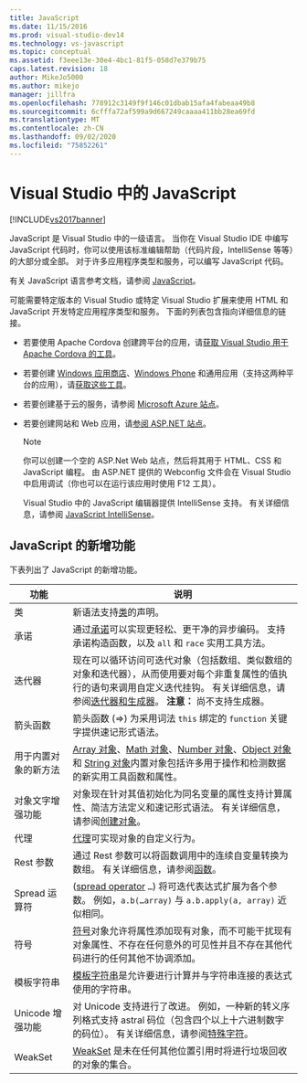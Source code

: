 ```yaml
---
title: JavaScript
ms.date: 11/15/2016
ms.prod: visual-studio-dev14
ms.technology: vs-javascript
ms.topic: conceptual
ms.assetid: f3eee13e-30e4-4bc1-81f5-058d7e379b75
caps.latest.revision: 18
author: MikeJo5000
ms.author: mikejo
manager: jillfra
ms.openlocfilehash: 778912c3149f9f146c01dbab15afa4fabeaa49b8
ms.sourcegitcommit: 6cfffa72af599a9d667249caaaa411bb28ea69fd
ms.translationtype: MT
ms.contentlocale: zh-CN
ms.lasthandoff: 09/02/2020
ms.locfileid: "75852261"
---
```

# <a name="javascript-in-visual-studio"></a>Visual Studio 中的 JavaScript
[!INCLUDE[vs2017banner](../includes/vs2017banner.md)]

JavaScript 是 Visual Studio 中的一级语言。 当你在 Visual Studio IDE 中编写 JavaScript 代码时，你可以使用该标准编辑帮助（代码片段，IntelliSense 等等）的大部分或全部。 对于许多应用程序类型和服务，可以编写 JavaScript 代码。

 有关 JavaScript 语言参考文档，请参阅 [JavaScript](https://msdn.microsoft.com/library/d1et7k7c\(v=vs.94\).aspx)。

 可能需要特定版本的 Visual Studio 或特定 Visual Studio 扩展来使用 HTML 和 JavaScript 开发特定应用程序类型和服务。 下面的列表包含指向详细信息的链接。

- 若要使用 Apache Cordova 创建跨平台的应用，请[获取 Visual Studio 用于 Apache Cordova 的工具](https://taco.visualstudio.com/docs/install-vs-tools-apache-cordova/)。

- 若要创建 [Windows 应用商店](https://developer.microsoft.com/)、[Windows Phone](https://developer.microsoft.com/) 和通用应用（支持这两种平台的应用），请[获取这些工具](https://developer.microsoft.com/windows/downloads)。

- 若要创建基于云的服务，请参阅 [Microsoft Azure 站点](https://azure.microsoft.com/documentation/)。

- 若要创建网站和 Web 应用，请[参阅 ASP.NET 站点](https://dotnet.microsoft.com/apps/aspnet/web-apps)。

  > [!NOTE]
  > 你可以创建一个空的 ASP.Net Web 站点，然后将其用于 HTML、CSS 和 JavaScript 编程。 由 ASP.NET 提供的 Webconfig 文件会在 Visual Studio 中启用调试（你也可以在运行该应用时使用 F12 工具）。

  Visual Studio 中的 JavaScript 编辑器提供 IntelliSense 支持。 有关详细信息，请参阅 [JavaScript IntelliSense](../ide/javascript-intellisense.md)。

## <a name="whats-new-in-javascript"></a>JavaScript 的新增功能
 下表列出了 JavaScript 的新增功能。

|功能|说明|
|-------------|-----------------|
|类|新语法支持[类](https://developer.mozilla.org/docs/Web/JavaScript/Reference/Statements/class)的声明。|
|承诺|通过[承诺](https://developer.mozilla.org/docs/Web/JavaScript/Reference/Global_Objects/Promise)可以实现更轻松、更干净的异步编码。 支持承诺构造函数，以及 `all` 和 `race` 实用工具方法。|
|迭代器|现在可以循环访问可迭代对象（包括数组、类似数组的对象和迭代器），从而使用要对每个非重复属性的值执行的语句来调用自定义迭代挂钩。 有关详细信息，请参阅[迭代器和生成器](https://developer.mozilla.org/docs/Web/JavaScript/Guide/Iterators_and_Generators)。 **注意：** 尚不支持生成器。|
|箭头函数|箭头函数 (=>) 为采用词法 `this` 绑定的 `function` 关键字提供速记形式语法。|
|用于内置对象的新方法|[Array 对象](https://developer.mozilla.org/docs/Web/JavaScript/Reference/Global_Objects/Array)、[Math 对象](https://developer.mozilla.org/docs/Web/JavaScript/Reference/Global_Objects/Math)、[Number 对象](https://developer.mozilla.org/docs/Web/JavaScript/Reference/Global_Objects/Number)、[Object 对象](https://developer.mozilla.org/docs/Web/JavaScript/Reference/Global_Objects/Object)和 [String 对象](https://developer.mozilla.org/docs/Web/JavaScript/Reference/Global_Objects/String)内置对象包括许多用于操作和检测数据的新实用工具函数和属性。|
|对象文字增强功能|对象现在针对其值初始化为同名变量的属性支持计算属性、简洁方法定义和速记形式语法。 有关详细信息，请参阅[创建对象](https://developer.mozilla.org/docs/Web/JavaScript/Reference/Global_Objects/Object)。|
|代理|[代理](https://developer.mozilla.org/docs/Web/JavaScript/Reference/Global_Objects/Proxy)可实现对象的自定义行为。|
|Rest 参数|通过 Rest 参数可以将函数调用中的连续自变量转换为数组。 有关详细信息，请参阅[函数](https://developer.mozilla.org/docs/Web/JavaScript/Reference/Global_Objects/Function)。|
|Spread 运算符| ([spread operator](https://developer.mozilla.org/docs/Web/JavaScript/Reference/Operators/Spread_operator) `…`) 将可迭代表达式扩展为各个参数。 例如，`a.b(…array)` 与 `a.b.apply(a, array)` 近似相同。|
|符号|[符号](https://developer.mozilla.org/docs/Web/JavaScript/Reference/Global_Objects/Symbol)对象允许将属性添加现有对象，而不可能干扰现有对象属性、不存在任何意外的可见性并且不存在其他代码进行的任何其他不协调添加。|
|模板字符串|[模板字符串](https://developer.mozilla.org/docs/Web/JavaScript/Reference/Template_literals)是允许要进行计算并与字符串连接的表达式使用的字符串。|
|Unicode 增强功能|对 Unicode 支持进行了改进。 例如，一种新的转义序列格式支持 astral 码位（包含四个以上十六进制数字的码位）。 有关详细信息，请参阅[特殊字符](https://developer.mozilla.org/docs/Web/JavaScript/Guide/Regular_Expressions#Types_of_special_characters)。|
|WeakSet|[WeakSet](https://developer.mozilla.org/docs/Web/JavaScript/Reference/Global_Objects/WeakSet) 是未在任何其他位置引用时将进行垃圾回收的对象的集合。|
